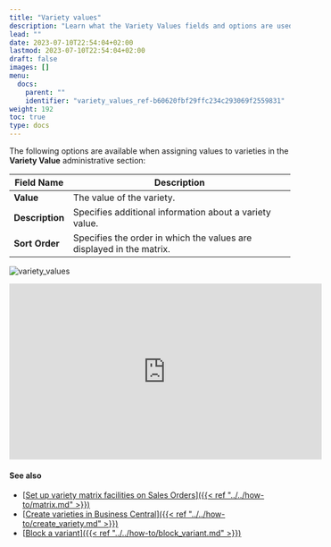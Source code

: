 ```yaml
---
title: "Variety values"
description: "Learn what the Variety Values fields and options are used for."
lead: ""
date: 2023-07-10T22:54:04+02:00
lastmod: 2023-07-10T22:54:04+02:00
draft: false
images: []
menu:
  docs:
    parent: ""
    identifier: "variety_values_ref-b60620fbf29ffc234c293069f2559831"
weight: 192
toc: true
type: docs
---
```


The following options are available when assigning values to varieties in the **Variety Value** administrative section:

| Field Name      | Description |
| ----------- | ----------- |
| **Value**       | The value of the variety.     |
| **Description**   | Specifies additional information about a variety value.   |
| **Sort Order**  | Specifies the order in which the values are displayed in the matrix.  |


![variety_values](variety_values.png)

<iframe width="560" height="315" src="https://www.youtube.com/embed/ksacX2zt9Uw" title="YouTube video player" frameborder="0" allow="accelerometer; autoplay; clipboard-write; encrypted-media; gyroscope; picture-in-picture; web-share" allowfullscreen></iframe>

#### See also

- [<ins>Set up variety matrix facilities on Sales Orders<ins>]({{< ref "../../how-to/matrix.md" >}})
- [<ins>Create varieties in Business Central<ins>]({{< ref "../../how-to/create_variety.md" >}})
- [<ins>Block a variant<ins>]({{< ref "../../how-to/block_variant.md" >}})